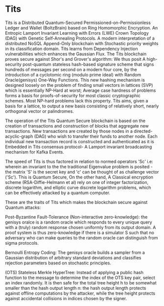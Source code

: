 # Tits

Tits is a Distributed Quantum-Secured Permissioned-on-Permissionless Ledger and Wallet (BoltzBrain) based on Ring Homomorphic Encryption. An Entropic  Lamport Invariant Learning with Errors (LWE) Crown Topology (DAG) with Genetic Self-Annealing Protocols. A modern interpretation of a distributed NoSQL Append-Only blockchain with Stochastic priority weights in its classification domain. Tits learns from Dependency Injection vulnerabilities which enhances the Gaussian Flux. The Tits blockchain proves secure against Shor's and Grover's algorithm: We thus posit A high-security post-quantum stateless hash-based signature scheme that signs hundreds of messages per second on a modern four core, by the introduction of a cyclotomic ring (modulo prime ideal) with Random Oracle(genisys) One-Way Functions.  This new hashing mechanism is designed loosely on the problem of finding small vectors in lattices (SVP) which is essentially NP-Hard at worst; Average case hardness of problems forms a basis for proofs-of-security for most classic cryptographic schemes. Most NP-hard problems lack this property. Tits aims, given a basis for a lattice, to output a new basis consisting of relatively short, nearly orthogonal vector or palindromes.

The operation of the Tits Quantum Secure blockchain is based on the creation of transactions and construction of blocks that aggregate new transactions. New transactions are created by those nodes in a directed-acyclic-graph (DAG) who wish to transfer their funds to another node. Each individual new transaction record is constructed and authenticated as it is Embedded in Tits consensus protocol- A Lamport invariant broadcasting mechanism for Kafka Events.


The speed of Tits is thus factored in relation to normed operators 'Sc' i.e: wherein an invariant to the the traditional Eigenvalue problem is posited - the matrix 'S' is the secret key and 'c' can be thought of as challenge vector ('Sc'). This is Quantum Secure, On the other hand, A Classical encryption scheme (RSA-Diffie-Helmann et al) rely on one of integer factorization, discrete logarithm, and elliptic curve discrete logarithm problems, which can be effectively attacked by a quantum computer.

These are the traits of Tits which makes the blockchain secure against Quantum attacks:

Post-Byzantine Fault-Tolerance (Non-interactive zero-knowledge): the genisys oralce is a random oracle which responds to every unique query with a (truly) random response chosen uniformly from its output domain. A proof system is thus zero-knowledge if there is a simulator S such that no adversary who can make queries to the random oracle can distinguish from sigma protocols.


Bernoulli Entropy Coding: The genisys oracle builds a sampler from a Gaussian distribution of arbitrary standard deviations and classifies rejection parameters based on stochastic principles.

(OTS) Stateless Merkle HyperTree: Instead of applying a public hash function to the message to determine the index of the OTS key pair, select an index randomly. It is then safe for the total tree height h to be somewhat smaller than the hash output length n: the hash output length protects against offline computations by the attacker, while the tree height protects against accidental collisions in indices chosen by the signer.
